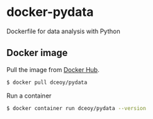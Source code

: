 docker-pydata
=============

Dockerfile for data analysis with Python

Docker image
------------

Pull the image from [Docker Hub](https://hub.docker.com/r/dceoy/pydata/).

```sh
$ docker pull dceoy/pydata
```

Run a container

```sh
$ docker container run dceoy/pydata --version
```
